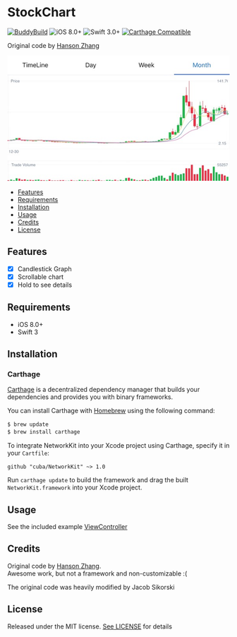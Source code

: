 # StockChart

[![BuddyBuild](https://dashboard.buddybuild.com/api/statusImage?appID=592b3929f7b88a0001cd804a&branch=master&build=latest)](https://dashboard.buddybuild.com/apps/592b3929f7b88a0001cd804a/build/latest?branch=master)
![iOS 8.0+](https://img.shields.io/badge/iOS-8.0%2B-blue.svg?style=flat)
![Swift 3.0+](https://img.shields.io/badge/Swift-3.0%2B-orange.svg?style=flat)
[![Carthage Compatible](https://img.shields.io/badge/Carthage-compatible-4BC51D.svg?style=flat)](https://github.com/Carthage/Carthage)

Original code by [Hanson Zhang](https://github.com/zyphs21/HSStockChart)

![](https://github.com/cuba/HSStockChart/blob/master/DemoScreenshot/screenshot_landscape.jpg)

- [Features](#features)
- [Requirements](#requirements)
- [Installation](#installation)
- [Usage](#usage)
- [Credits](#credits)
- [License](#license)

## Features
- [x] Candlestick Graph
- [x] Scrollable chart
- [x] Hold to see details

## Requirements

- iOS 8.0+
- Swift 3

## Installation

### Carthage

[Carthage](https://github.com/cuba/NetworkKit) is a decentralized dependency manager that builds your dependencies and provides you with binary frameworks.

You can install Carthage with [Homebrew](http://brew.sh/) using the following command:

```bash
$ brew update
$ brew install carthage
```

To integrate NetworkKit into your Xcode project using Carthage, specify it in your `Cartfile`:

```ogdl
github "cuba/NetworkKit" ~> 1.0
```

Run `carthage update` to build the framework and drag the built `NetworkKit.framework` into your Xcode project.

## Usage
See the included example [ViewController](https://github.com/cuba/HSStockChart/blob/master/HSStockChartDemo/StockChartDemo/ViewController.swift)

## Credits
Original code by [Hanson Zhang](https://github.com/zyphs21/HSStockChart).  
Awesome work, but not a framework and non-customizable :(

The original code was heavily modified by Jacob Sikorski

## License

Released under the MIT license. [See LICENSE](https://github.com/cuba/HSStockChart/blob/master/LICENSE) for details
